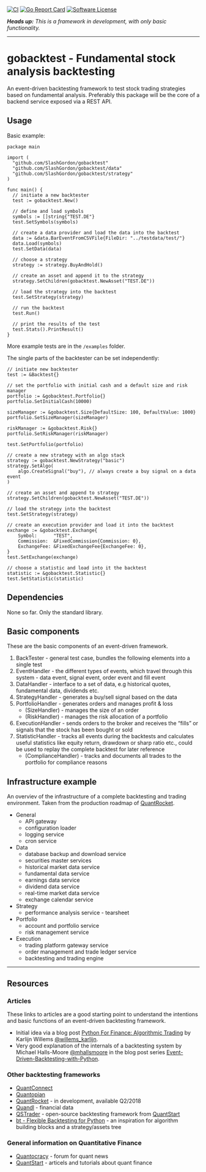 [![CI](https://github.com/SlashGordon/gobacktest/actions/workflows/ci.yaml/badge.svg)](https://github.com/SlashGordon/gobacktest/actions/workflows/ci.yaml)
[![Go Report Card](https://goreportcard.com/badge/github.com/SlashGordon/gobacktest?style=flat-square)](https://goreportcard.com/report/github.com/SlashGordon/gobacktest)
[![Software License](https://img.shields.io/badge/license-MIT-brightgreen.svg?style=flat-square)](/LICENSE.md)

_**Heads up:** This is a framework in development, with only basic functionality._

---

# gobacktest - Fundamental stock analysis backtesting

An event-driven backtesting framework to test stock trading strategies based on fundamental analysis. Preferably this package will be the core of a backend service exposed via a REST API.

## Usage

Basic example:

```golang
package main

import (
  "github.com/SlashGordon/gobacktest"
  "github.com/SlashGordon/gobacktest/data"
  "github.com/SlashGordon/gobacktest/strategy"
)

func main() {
  // initiate a new backtester
  test := gobacktest.New()

  // define and load symbols
  symbols := []string{"TEST.DE"}
  test.SetSymbols(symbols)

  // create a data provider and load the data into the backtest
  data := &data.BarEventFromCSVFile{FileDir: "../testdata/test/"}
  data.Load(symbols)
  test.SetData(data)

  // choose a strategy
  strategy := strategy.BuyAndHold()

  // create an asset and append it to the strategy
  strategy.SetChildren(gobacktest.NewAsset("TEST.DE"))
  
  // load the strategy into the backtest
  test.SetStrategy(strategy)

  // run the backtest
  test.Run()

  // print the results of the test
  test.Stats().PrintResult()
}
```

More example tests are in the `/examples` folder.

The single parts of the backtester can be set independently:

```golang
// initiate new backtester
test := &Backtest{}

// set the portfolio with initial cash and a default size and risk manager
portfolio := &gobacktest.Portfolio{}
portfolio.SetInitialCash(10000)

sizeManager := &gobacktest.Size{DefaultSize: 100, DefaultValue: 1000}
portfolio.SetSizeManager(sizeManager)

riskManager := &gobacktest.Risk{}
portfolio.SetRiskManager(riskManager)

test.SetPortfolio(portfolio)

// create a new strategy with an algo stack
strategy := gobacktest.NewStrategy("basic")
strategy.SetAlgo(
    algo.CreateSignal("buy"), // always create a buy signal on a data event
)

// create an asset and append to strategy
strategy.SetChildren(gobacktest.NewAsset("TEST.DE"))

// load the strategy into the backtest
test.SetStrategy(strategy)

// create an execution provider and load it into the backtest
exchange := &gobacktest.Exchange{
    Symbol:      "TEST",
    Commission:  &FixedCommission{Commission: 0},
    ExchangeFee: &FixedExchangeFee{ExchangeFee: 0},
}
test.SetExchange(exchange)

// choose a statistic and load into it the backtest
statistic := &gobacktest.Statistic{}
test.SetStatistic(statistic)
```

## Dependencies

None so far. Only the standard library.

## Basic components

These are the basic components of an event-driven framework.

1. BackTester - general test case, bundles the following elements into a single test
2. EventHandler - the different types of events, which travel through this system - data event, signal event, order event and fill event
3. DataHandler - interface to a set of data, e.g historical quotes, fundamental data, dividends etc.
4. StrategyHandler - generates a buy/sell signal based on the data
5. PortfolioHandler - generates orders and manages profit & loss
    + (SizeHandler) - manages the size of an order
    + (RiskHandler) - manages the risk allocation of a portfolio
6. ExecutionHandler - sends orders to the broker and receives the “fills” or signals that the stock has been bought or sold
7. StatisticHandler - tracks all events during the backtests and calculates useful statistics like equity return, drawdown or sharp ratio etc., could be used to replay the complete backtest for later reference
   + (ComplianceHandler) - tracks and documents all trades to the portfolio for compliance reasons

## Infrastructure example

An overviev of the infrastructure of a complete backtesting and trading environment. Taken from the production roadmap of [QuantRocket](https://www.quantrocket.com/#product-roadmap).

- General
  + API gateway
  + configuration loader
  + logging service
  + cron service
- Data
  + database backup and download service
  + securities master services
  + historical market data service
  + fundamental data service
  + earnings data service
  + dividend data service
  + real-time market data service
  + exchange calendar service
- Strategy
  + performance analysis service - tearsheet
- Portfolio
  + account and portfolio service
  + risk management service
- Execution
  + trading platform gateway service
  + order management and trade ledger service
  + backtesting and trading engine

---

## Resources

### Articles

These links to articles are a good starting point to understand the intentions and basic functions of an event-driven backtesting framework.

- Initial idea via a blog post [Python For Finance: Algorithmic Trading](https://www.datacamp.com/community/tutorials/finance-python-trading#backtesting) by Karlijn Willems [@willems_karlijn](https://twitter.com/willems_karlijn).
- Very good explanation of the internals of a backtesting system by Michael Halls-Moore [@mhallsmoore](https://twitter.com/mhallsmoore) in the blog post series [Event-Driven-Backtesting-with-Python](https://www.quantstart.com/articles/Event-Driven-Backtesting-with-Python-Part-I).

### Other backtesting frameworks

- [QuantConnect](https://www.quantconnect.com)
- [Quantopian](https://www.quantopian.com)
- [QuantRocket](https://www.quantrocket.com) - in development, available Q2/2018
- [Quandl](https://www.quandl.com) - financial data
- [QSTrader](https://www.quantstart.com/qstrader) - open-source backtesting framework from [QuantStart](https://www.quantstart.com)
- [bt - Flexible Backtesting for Python](http://pmorissette.github.io/bt/) - an inspiration for algorithm building blocks and a strategy/assets tree

### General information on Quantitative Finance

- [Quantocracy](http://quantocracy.com) - forum for quant news
- [QuantStart](https://www.quantstart.com) - articels and tutorials about quant finance
